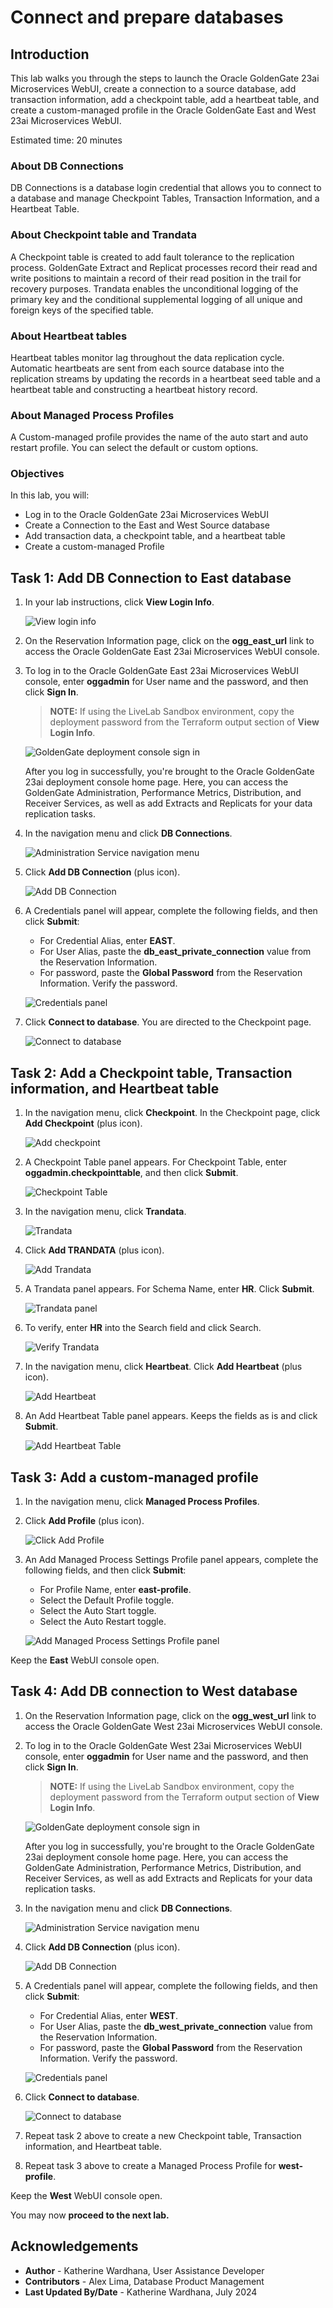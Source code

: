 # Connect and prepare databases
## Introduction

This lab walks you through the steps to launch the Oracle GoldenGate 23ai Microservices WebUI, create a connection to a source database, add transaction information, add a checkpoint table, add a heartbeat table, and create a custom-managed profile in the Oracle GoldenGate East and West 23ai Microservices WebUI.

Estimated time: 20 minutes

### About DB Connections

DB Connections is a database login credential that allows you to connect to a database and manage Checkpoint Tables, Transaction Information, and a Heartbeat Table.

### About Checkpoint table and Trandata

A Checkpoint table is created to add fault tolerance to the replication process. GoldenGate Extract and Replicat processes record their read and write positions to maintain a record of their read position in the trail for recovery purposes. Trandata enables the unconditional logging of the primary key and the conditional supplemental logging of all unique and foreign keys of the specified table.

### About Heartbeat tables

Heartbeat tables monitor lag throughout the data replication cycle. Automatic heartbeats are sent from each source database into the replication streams by updating the records in a heartbeat seed table and a heartbeat table and constructing a heartbeat history record.

### About Managed Process Profiles

A Custom-managed profile provides the name of the auto start and auto restart profile. You can select the default or custom options.

### Objectives

In this lab, you will:
* Log in to the Oracle GoldenGate 23ai Microservices WebUI
* Create a Connection to the East and West Source database
* Add transaction data, a checkpoint table, and a heartbeat table
* Create a custom-managed Profile

## Task 1: Add DB Connection to East database

1. In your lab instructions, click **View Login Info**.

    ![View login info ](./images/01-01-view-login-info.png " ")

2. On the Reservation Information page, click on the **ogg\_east\_url** link to access the Oracle GoldenGate East 23ai Microservices WebUI console.

3.  To log in to the Oracle GoldenGate East 23ai Microservices WebUI console, enter **oggadmin** for User name and the password, and then click **Sign In**. 

    > **NOTE:** If using the LiveLab Sandbox environment, copy the deployment password from the Terraform output section of **View Login Info**.

    ![GoldenGate deployment console sign in](./images/01-03-console-login.png " ")

    After you log in successfully, you're brought to the Oracle GoldenGate 23ai deployment console home page. Here, you can access the GoldenGate Administration, Performance Metrics, Distribution, and Receiver Services, as well as add Extracts and Replicats for your data replication tasks.

4. In the navigation menu and click **DB Connections**.

    ![Administration Service navigation menu](./images/01-04-add-db-connec.png " ")

5. Click **Add DB Connection** (plus icon).

    ![Add DB Connection](./images/01-05-add-db-connec.png " ")

6. A Credentials panel will appear, complete the following fields, and then click **Submit**:
    * For Credential Alias, enter **EAST**.
    * For User Alias, paste the **db\_east\_private\_connection** value from the Reservation Information. 
    * For password, paste the **Global Password** from the Reservation Information. Verify the password. 

    ![Credentials panel](./images/01-06-credentials.png " ")

7. Click **Connect to database**. You are directed to the Checkpoint page. 

    ![Connect to database](./images/01-07-connect-to-db.png " ")

## Task 2: Add a Checkpoint table, Transaction information, and Heartbeat table

1. In the navigation menu, click **Checkpoint**. In the Checkpoint page, click **Add Checkpoint** (plus icon).

    ![Add checkpoint](./images/02-01-add-checkpoint.png " ")

2. A Checkpoint Table panel appears. For Checkpoint Table, enter **oggadmin.checkpointtable**, and then click **Submit**.

    ![Checkpoint Table](./images/02-02-checkpoint-table.png " ")

3. In the navigation menu, click **Trandata**.

    ![Trandata](./images/02-03-trandata.png " ")

4. Click **Add TRANDATA** (plus icon).

    ![Add Trandata](./images/02-04-add-trandata.png " ")

5. A Trandata panel appears. For Schema Name, enter **HR**. Click **Submit**.

    ![Trandata panel](./images/02-05-trandata.png " ")

6. To verify, enter **HR** into the Search field and click Search.

    ![Verify Trandata](./images/02-06-verify-trandata.png " ")

7. In the navigation menu, click **Heartbeat**. Click **Add Heartbeat** (plus icon).

    ![Add Heartbeat](./images/02-07-add-heartbeat.png " ")

8. An Add Heartbeat Table panel appears. Keeps the fields as is and click **Submit**.

    ![Add Heartbeat Table](./images/02-08-add-heartbeat-table.png " ")

## Task 3: Add a custom-managed profile

1. In the navigation menu, click **Managed Process Profiles**.

2. Click **Add Profile** (plus icon).

    ![Click Add Profile](./images/03-02-add-profile.png " ")

3. An Add Managed Process Settings Profile panel appears, complete the following fields, and then click **Submit**: 
    * For Profile Name, enter **east-profile**.
    * Select the Default Profile toggle.
    * Select the Auto Start toggle.
    * Select the Auto Restart toggle.

    ![Add Managed Process Settings Profile panel](./images/03-03-add-profile-panel.png " ")

Keep the **East** WebUI console open.

## Task 4: Add DB connection to West database

1. On the Reservation Information page, click on the **ogg\_west\_url** link to access the Oracle GoldenGate West 23ai Microservices WebUI console.

2. To log in to the Oracle GoldenGate West 23ai Microservices WebUI console, enter **oggadmin** for User name and the password, and then click **Sign In**. 

    > **NOTE:** If using the LiveLab Sandbox environment, copy the deployment password from the Terraform output section of **View Login Info**.

    ![GoldenGate deployment console sign in](./images/01-03-console-login.png " ")

    After you log in successfully, you're brought to the Oracle GoldenGate 23ai deployment console home page. Here, you can access the GoldenGate Administration, Performance Metrics, Distribution, and Receiver Services, as well as add Extracts and Replicats for your data replication tasks.

3. In the navigation menu and click **DB Connections**.

    ![Administration Service navigation menu](./images/04-03-nav-config.png " ")

4. Click **Add DB Connection** (plus icon).

    ![Add DB Connection](./images/04-04-add-db-connec.png " ")

5. A Credentials panel will appear, complete the following fields, and then click **Submit**:
    * For Credential Alias, enter **WEST**.
    * For User Alias, paste the **db\_west\_private\_connection** value from the Reservation Information. 
    * For password, paste the **Global Password** from the Reservation Information. Verify the password. 

    ![Credentials panel](./images/04-05-credentials.png " ")

6. Click **Connect to database**.

    ![Connect to database](./images/04-06-connect-to-db.png " ")

7. Repeat task 2 above to create a new Checkpoint table, Transaction information, and Heartbeat table. 

8. Repeat task 3 above to create a Managed Process Profile for **west-profile**.

Keep the **West** WebUI console open.

You may now **proceed to the next lab.**

## Acknowledgements
* **Author** - Katherine Wardhana, User Assistance Developer
* **Contributors** -  Alex Lima, Database Product Management
* **Last Updated By/Date** - Katherine Wardhana, July 2024